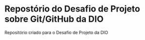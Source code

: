 # Repostório do Desafio de Projeto sobre Git/GitHub da DIO
Repositório criado para o Desafio de Projeto da DIO
